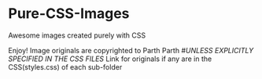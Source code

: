 # Pure-CSS-Images
Awesome images created purely with CSS

Enjoy! Image originals are copyrighted to Parth Parth #*UNLESS EXPLICITLY SPECIFIED IN THE CSS FILES*
Link for originals if any are in the CSS(styles.css) of each sub-folder
